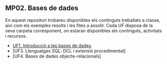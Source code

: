 ## MP02. Bases de dades

En aquest repositori trobareu disponibles els continguts treballats a classe, així com els exemples resolts i les fites a assolir.
Cada UF disposa de la seva carpeta corresponent, on estaran disponibles els continguts, activitats i recursos.

- [UF1. Introducció a les bases de dades](UF1/intro_bbdd.md)
- [UF3. Llenguatges SQL: DCL i extensió procedimental]
- [UF4. Bases de dades objecte-relacionals]